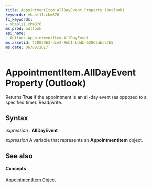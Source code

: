 ```yaml
---
title: AppointmentItem.AllDayEvent Property (Outlook)
keywords: vbaol11.chm876
f1_keywords:
- vbaol11.chm876
ms.prod: outlook
api_name:
- Outlook.AppointmentItem.AllDayEvent
ms.assetid: 42803963-dce2-9eb1-bddb-62867abc57b5
ms.date: 06/08/2017
---
```



# AppointmentItem.AllDayEvent Property (Outlook)

Returns **True** if the appointment is an all-day event (as opposed to a specified time). Read/write.


## Syntax

 _expression_ . **AllDayEvent**

 _expression_ A variable that represents an **AppointmentItem** object.


## See also


#### Concepts


[AppointmentItem Object](appointmentitem-object-outlook.md)

